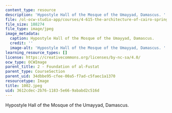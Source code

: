 ```yaml
---
content_type: resource
description: 'Hypostyle Hall of the Mosque of the Umayyad, Damascus. '
file: /ol-ocw-studio-app/courses/4-615-the-architecture-of-cairo-spring-2002/3612cdec2b7611835e669ababd2c516d_1002.jpeg
file_size: 188274
file_type: image/jpeg
image_metadata:
  caption: Hypostyle Hall of the Mosque of the Umayyad, Damascus.
  credit: ''
  image-alt: 'Hypostyle Hall of the Mosque of the Umayyad, Damascus. '
learning_resource_types: []
license: https://creativecommons.org/licenses/by-nc-sa/4.0/
ocw_type: OCWImage
parent_title: 2 - Foundation of al-Fustat
parent_type: CourseSection
parent_uid: 34dbbe95-cfee-00a5-f7ad-c5faec1a1370
resourcetype: Image
title: 1002.jpeg
uid: 3612cdec-2b76-1183-5e66-9ababd2c516d
---
```

Hypostyle Hall of the Mosque of the Umayyad, Damascus. 